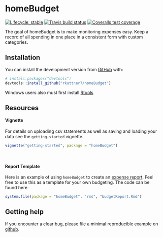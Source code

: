 
<!-- README.md is generated from README.Rmd. Please edit that file -->

# homeBudget

<!-- badges: start -->

[![Lifecycle:
stable](https://img.shields.io/badge/lifecycle-stable-brightgreen.svg)](https://www.tidyverse.org/lifecycle/#stable)
[![Travis build
status](https://travis-ci.org/rkuttner7/homeBudget.svg?branch=master)](https://travis-ci.org/rkuttner7/homeBudget)
[![Coveralls test
coverage](https://coveralls.io/repos/github/rkuttner7/homeBudget/badge.svg)](https://coveralls.io/r/rkuttner7/homeBudget?branch=master)
<!-- badges: end -->

The goal of homeBudget is to make monitoring expenses easy. Keep a
record of all spending in one place in a consistent form with custom
categories.

## Installation

You can install the development version from
[GitHub](https://github.com/) with:

``` r
# install.packages("devtools")
devtools::install_github("rkuttner7/homeBudget")
```

Windows users also must first install
[Rtools](http://cran.rstudio.com/bin/windows/Rtools/).

## Resources

#### Vignette

For details on uploading csv statements as well as saving and loading
your data see the `getting-started` vignette.

``` r
vignette("getting-started", package = "homeBudget")
```

<br>

#### Report Template

Here is an example of using `homeBudget` to create an [expense
report](https://rawcdn.githack.com/rkuttner7/homeBudget/de8a47f9feffa02b3128190e6ae4b3cd1bf12e41/inst/rmd/budgetReport.html).
Feel free to use this as a template for your own budgeting. The code can
be found here:

``` r
system.file(package = "homeBudget", "rmd", "budgetReport.Rmd")
```

## Getting help

If you encounter a clear bug, please file a minimal reproducible example
on [github](https://github.com/rkuttner7/homeBudget/issues).

## <br>
